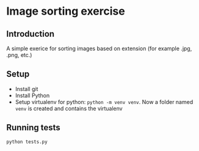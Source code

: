 # Image sorting exercise

## Introduction

A simple exerice for sorting images based on extension (for example .jpg, .png, etc.)

## Setup

- Install git
- Install Python
- Setup virtualenv for python: `python -m venv venv`. Now a folder named `venv` is created and contains the virtualenv

## Running tests

`python tests.py`